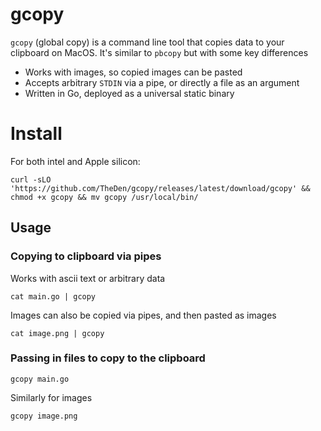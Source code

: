 # gcopy


`gcopy` (global copy) is a command line tool that copies data to your clipboard on MacOS. It's similar to `pbcopy` but with some key differences

* Works with images, so copied images can be pasted
* Accepts arbitrary `STDIN` via a pipe, or directly a file as an argument
* Written in Go, deployed as a universal static binary


# Install

For both intel and Apple silicon:

```shell
curl -sLO 'https://github.com/TheDen/gcopy/releases/latest/download/gcopy' && chmod +x gcopy && mv gcopy /usr/local/bin/
```

## Usage

### Copying to clipboard via pipes

Works with ascii text or arbitrary data

```shell
cat main.go | gcopy
```

Images can also be copied via pipes, and then pasted as images


```shell
cat image.png | gcopy
```


### Passing in files to copy to the clipboard

```shell
gcopy main.go
```

Similarly for images

```shell
gcopy image.png
```